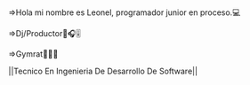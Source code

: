 =>Hola mi nombre es Leonel, programador junior en proceso.💻

=>Dj/Productor🎤🎧🎚

=>Gymrat💪🏋️‍♀️

||Tecnico En Ingenieria De Desarrollo De Software||
